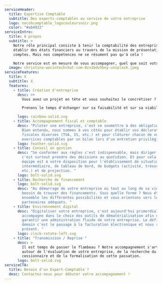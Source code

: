 ```yaml
---
serviceHeader:
  title: Expertise Comptable
  subtitle: Des experts-comptables au service de votre entreprise
  logo: necohcomptable_logocouleursnoir.png
  color: "#ab4922"
serviceIntro:
  title: A propos
  subtitle: >
    Notre rôle principal consiste à tenir la comptabilité des entreprises et à
    établir des états financiers au travers de la mission de présentation des
    comptes. Mais nos compétences ne se résument pas qu'à cela !

    Notre service est en mesure de vous accompagner, quel que soit votre secteur d'activité, à tous les stades d'existence de votre entreprise : en phase de création, d'amorçage, de développement ou de transmission. 
  image: christina-wocintechchat-com-0zx1bdv5bny-unsplash.jpeg
serviceFeatures:
  title: X
  subtitle: X
  features:
    - title: Création d'entreprise
      desc: >+
        Vous avez un projet en tête et vous souhaitez le concrétiser ? 

        Prenons le temps d'échanger sur sa faisabilité et sur sa viabilité. Avec nos outils et nos expertises variés, nous construisons ensemble vos prévisionnels d'activité pour la réussite de votre projet. 

      logo: rainbow-solid.svg
    - title: Accompagnement fiscal et comptable
      desc: "Piloter une entreprise, c'est se soumettre à des obligations légales !
        Bien entendu, nous sommes à vos côtés pour établir vos déclarations
        fiscales diverses (TVA, IS, etc.) et pour clôturer chacun de vos
        exercices comptables par un bilan lors d'un entretien privilégié. "
      logo: feather-solid.svg
    - title: Conseil en gestion
      desc: "Se conformer aux règles c'est indispensable, mais diriger une entreprise
        c'est surtout prendre des décisions au quotidien. Et pour cela, notre
        équipe est à votre disposition pour l'établissement de situation
        intermédiaire, de tableau de bord, de budgets (activité, trésorerie,
        etc.) et de projection. "
      logo: bolt-solid.svg
    - title: Recherche de financement
      logo: bolt-solid.svg
      desc: "Au démarrage de votre entreprise ou tout au long de sa vie, vous aurez
        besoin de trouver des financements. Sous quelle forme ? Nous étudions
        ensemble les différentes possibilités et vous orientons vers les
        partenaires adéquats. "
    - title: Environnement digital
      desc: "Digitaliser votre entreprise, c'est aujourd'hui primordial. NECOH vous
        accompagne dans le choix des outils de dématérialisation afin de
        garantir une administration fluide de votre entreprise. Le défi de
        demain c'est le passage à la facturation électronique et nous répondons
        présent. "
      logo: clock-rotate-left.svg
    - title: "Transmission / Reprise "
      desc: >
        Il est temps de passer le flambeau ? Notre accompagnement s'articule
        autour de l'évaluation de votre entreprise, de la recherche du
        cessionnaire et de la formalisation de cette passation.
      logo: bolt-solid.svg
serviceCTA:
  title: Besoin d'un Expert-Comptable ?
  desc: Contactez-nous pour débuter votre accompagnement !
---
```

